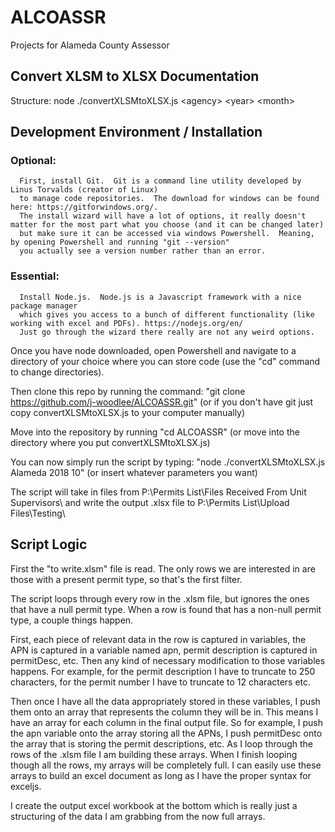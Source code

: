 # ALCOASSR
Projects for Alameda County Assessor

## Convert XLSM to XLSX Documentation

Structure:
  node ./convertXLSMtoXLSX.js \<agency\> \<year\> \<month\>


## Development Environment / Installation


### Optional:
      First, install Git.  Git is a command line utility developed by Linus Torvalds (creator of Linux)
      to manage code repositories.  The download for windows can be found here: https://gitforwindows.org/.
      The install wizard will have a lot of options, it really doesn't matter for the most part what you choose (and it can be changed later)
      but make sure it can be accessed via windows Powershell.  Meaning, by opening Powershell and running "git --version"
      you actually see a version number rather than an error.

### Essential:
      Install Node.js.  Node.js is a Javascript framework with a nice package manager
      which gives you access to a bunch of different functionality (like working with excel and PDFs). https://nodejs.org/en/
      Just go through the wizard there really are not any weird options.


Once you have node downloaded, open Powershell and navigate to a directory of your choice where you can store code (use the \"cd\" command to change directories).

Then clone this repo by running the command:  \"git clone https://github.com/j-woodlee/ALCOASSR.git" (or if you don't have git just copy convertXLSMtoXLSX.js to your computer manually)

Move into the repository by running \"cd ALCOASSR\" (or move into the directory where you put convertXLSMtoXLSX.js)

You can now simply run the script by typing: \"node ./convertXLSMtoXLSX.js Alameda 2018 10\" (or insert whatever parameters you want)

The script will take in files from P:\\Permits List\\Files Received From Unit Supervisors\\ and write the output .xlsx file to P:\\Permits List\\Upload Files\\Testing\\


## Script Logic

First the "to write.xlsm" file is read.  The only rows we are interested in are those with a present permit type, so that's the first filter.

The script loops through every row in the .xlsm file, but ignores the ones that have a null permit type.  When a row is found that has a non-null
permit type, a couple things happen.  

First, each piece of relevant data in the row is captured in variables, the APN is captured in a variable named apn,
permit description is captured in permitDesc, etc.  Then any kind of necessary modification to those variables happens.  For example, for the permit
description I have to truncate to 250 characters, for the permit number I have to truncate to 12 characters etc.  

Then once I have all the data appropriately stored in these variables, I push them onto an array that represents the column they will be in.  This means I have an array for each column in the final output file.  So for example, I push the apn variable onto the array storing all the APNs, I push permitDesc onto the array that is storing the permit descriptions, etc.  As I loop through the rows of the .xlsm file I am building these arrays.  When I finish looping though all the rows, my arrays will be completely full.  I can easily use these arrays to build an excel document as long as I have the proper syntax for exceljs.  

I create the output excel workbook at the bottom which is really just a structuring of the data I am grabbing from the now full arrays.
